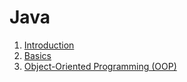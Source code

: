 # Java

1. [Introduction](introduction.md) 
2. [Basics](basics.md)
3. [Object-Oriented Programming (OOP)](oop.md)
